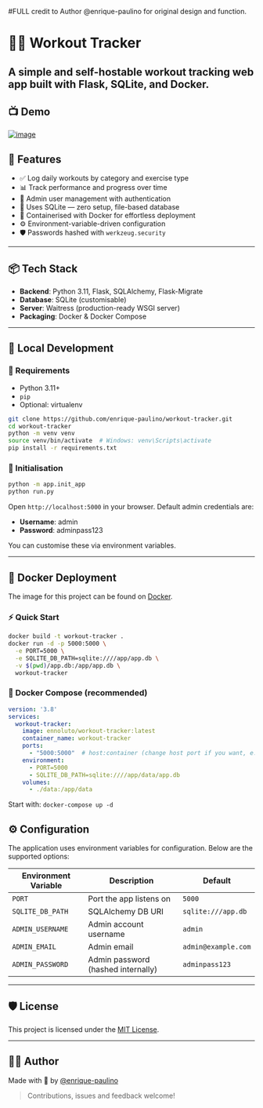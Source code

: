 #FULL credit to Author @enrique-paulino for original design and function. 

# 🏋️‍♂️ Workout Tracker

A simple and self-hostable workout tracking web app built with **Flask**, **SQLite**, and **Docker**.
---

## 📺 Demo


[![image](https://github.com/user-attachments/assets/d09abade-95e8-410d-b899-5bb033b6c019)](https://www.youtube.com/watch?v=xcMvPMsAjEs)


## 🚀 Features

- ✅ Log daily workouts by category and exercise type  
- 📊 Track performance and progress over time  
- 👥 Admin user management with authentication  
- 💾 Uses SQLite — zero setup, file-based database  
- 🐳 Containerised with Docker for effortless deployment  
- ⚙️ Environment-variable-driven configuration  
- 🛡️ Passwords hashed with `werkzeug.security`  

---

## 📦 Tech Stack

- **Backend**: Python 3.11, Flask, SQLAlchemy, Flask-Migrate  
- **Database**: SQLite (customisable)  
- **Server**: Waitress (production-ready WSGI server)  
- **Packaging**: Docker & Docker Compose  

---

## 🧪 Local Development

### 🔧 Requirements

- Python 3.11+
- `pip`
- Optional: virtualenv

```bash
git clone https://github.com/enrique-paulino/workout-tracker.git
cd workout-tracker
python -m venv venv
source venv/bin/activate  # Windows: venv\Scripts\activate
pip install -r requirements.txt
```
### 🧠 Initialisation

```bash
python -m app.init_app
python run.py
```

Open `http://localhost:5000` in your browser.
Default admin credentials are:
- **Username**: admin
- **Password**: adminpass123

You can customise these via environment variables.

---

## 🐳 Docker Deployment

The image for this project can be found on [Docker](https://hub.docker.com/r/ennoluto/workout-tracker).

### ⚡ Quick Start
```bash
docker build -t workout-tracker .
docker run -d -p 5000:5000 \
  -e PORT=5000 \
  -e SQLITE_DB_PATH=sqlite:////app/app.db \
  -v $(pwd)/app.db:/app/app.db \
  workout-tracker
```

### 🧰 Docker Compose (recommended)
```yaml
version: '3.8'
services:
  workout-tracker:
    image: ennoluto/workout-tracker:latest
    container_name: workout-tracker
    ports:
      - "5000:5000"  # host:container (change host port if you want, e.g. "272:5000")
    environment:
      - PORT=5000
      - SQLITE_DB_PATH=sqlite:////app/data/app.db
    volumes:
      - ./data:/app/data
```
Start with:
```docker-compose up -d```

## ⚙️ Configuration

The application uses environment variables for configuration. Below are the supported options:

| Environment Variable | Description                          | Default              |
|----------------------|--------------------------------------|----------------------|
| `PORT`               | Port the app listens on              | `5000`               |
| `SQLITE_DB_PATH`     | SQLAlchemy DB URI                    | `sqlite:///app.db`   |
| `ADMIN_USERNAME`     | Admin account username               | `admin`              |
| `ADMIN_EMAIL`        | Admin email                          | `admin@example.com`  |
| `ADMIN_PASSWORD`     | Admin password (hashed internally)   | `adminpass123`       |

---

## 🛡️ License

This project is licensed under the [MIT License](LICENSE).

---

## 👨‍💻 Author

Made with 💪 by [@enrique-paulino](https://github.com/enrique-paulino)

> Contributions, issues and feedback welcome!
